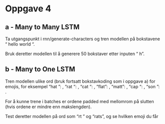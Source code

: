 # Oppgave 4

## a - Many to Many LSTM
Ta utgangspunkt i rnn/generate-characters og tren modellen på
bokstavene “ hello world “. 

Bruk deretter modellen til å
generere 50 bokstaver etter inputen “ h”.

## b - Many to One LSTM
Tren modellen ulike ord (bruk fortsatt bokstavkoding som i
oppgave a) for emojis, for eksempel 
“hat ”: , “rat “: , “cat “: , “flat”: , “matt”: , “cap “: , “son ”: .

For å kunne trene i batches er ordene padded med mellomrom på slutten (hvis ordene er mindre enn makslengden).

Test deretter modellen på ord som “rt ” og “rats”, og se hvilken
emoji du får